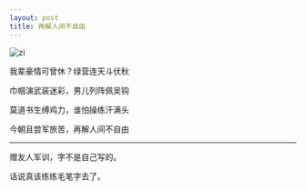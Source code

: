 ```yaml
---
layout: post
title: 再解人间不自由
---
```


![zi](http://i.imgur.com/aYJMPKg.jpg)

我辈豪情可曾休？绿营连天斗伏秋

巾帼演武装迷彩，男儿列阵佩吴钩

莫道书生缚鸡力，谁怕操练汗满头

今朝且尝军旅苦，再解人间不自由

***
赠友人军训，字不是自己写的。

话说真该练练毛笔字去了。